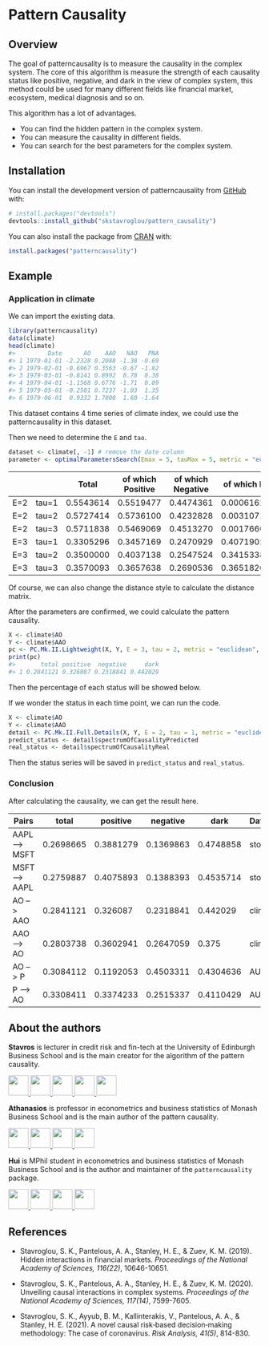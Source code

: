 
<!-- README.md is generated from README.Rmd. Please edit that file -->

# Pattern Causality

<!-- badges: start -->
<!-- badges: end -->

## Overview

The goal of patterncausality is to measure the causality in the complex
system. The core of this algorithm is measure the strength of each
causality status like positive, negative, and dark in the view of
complex system, this method could be used for many different fields like
financial market, ecosystem, medical diagnosis and so on.

This algorithm has a lot of advantages.

- You can find the hidden pattern in the complex system.
- You can measure the causality in different fields.
- You can search for the best parameters for the complex system.

## Installation

You can install the development version of patterncausality from
[GitHub](https://github.com/skstavroglou/pattern_causality) with:

``` r
# install.packages("devtools")
devtools::install_github("skstavroglou/pattern_causality")
```

You can also install the package from
[CRAN](https://cran.r-project.org/web/packages/patterncausality/index.html)
with:

``` r
install.packages("patterncausality")
```

## Example

### Application in climate

We can import the existing data.

``` r
library(patterncausality)
data(climate)
head(climate)
#>         Date      AO    AAO   NAO   PNA
#> 1 1979-01-01 -2.2328 0.2088 -1.38 -0.69
#> 2 1979-02-01 -0.6967 0.3563 -0.67 -1.82
#> 3 1979-03-01 -0.8141 0.8992  0.78  0.38
#> 4 1979-04-01 -1.1568 0.6776 -1.71  0.09
#> 5 1979-05-01 -0.2501 0.7237 -1.03  1.35
#> 6 1979-06-01  0.9332 1.7000  1.60 -1.64
```

This dataset contains 4 time series of climate index, we could use the
patterncausality in this dataset.

Then we need to determine the `E` and `tao`.

``` r
dataset <- climate[, -1] # remove the date column
parameter <- optimalParametersSearch(Emax = 5, tauMax = 5, metric = "euclidean", dataset = dataset)
```

|     |       | Total     | of which Positive | of which Negative | of which Dark |
|-----|-------|-----------|-------------------|-------------------|---------------|
| E=2 | tau=1 | 0.5543614 | 0.5519477         | 0.4474361         | 0.0006162144  |
| E=2 | tau=2 | 0.5727414 | 0.5736100         | 0.4232828         | 0.0031071596  |
| E=2 | tau=3 | 0.5711838 | 0.5469069         | 0.4513270         | 0.0017660870  |
| E=3 | tau=1 | 0.3305296 | 0.3457169         | 0.2470929         | 0.4071902523  |
| E=3 | tau=2 | 0.3500000 | 0.4037138         | 0.2547524         | 0.3415338782  |
| E=3 | tau=3 | 0.3570093 | 0.3657638         | 0.2690536         | 0.3651826225  |

Of course, we can also change the distance style to calculate the
distance matrix.

After the parameters are confirmed, we could calculate the pattern
causality.

``` r
X <- climate$AO
Y <- climate$AAO
pc <- PC.Mk.II.Lightweight(X, Y, E = 3, tau = 2, metric = "euclidean", h = 1, weighted = TRUE)
print(pc)
#>       total positive  negative     dark
#> 1 0.2841121 0.326087 0.2318841 0.442029
```

Then the percentage of each status will be showed below.

If we wonder the status in each time point, we can run the code.

``` r
X <- climate$AO
Y <- climate$AAO
detail <- PC.Mk.II.Full.Details(X, Y, E = 2, tau = 1, metric = "euclidean", h = 3, weighted = TRUE)
predict_status <- detail$spectrumOfCausalityPredicted
real_status <- detail$spectrumOfCausalityReal
```

Then the status series will be saved in `predict_status` and
`real_status`.

### Conclusion

After calculating the causality, we can get the result here.

| Pairs         | total     | positive  | negative  | dark      | Dataset |
|---------------|-----------|-----------|-----------|-----------|---------|
| AAPL –\> MSFT | 0.2698665 | 0.3881279 | 0.1369863 | 0.4748858 | stock   |
| MSFT –\> AAPL | 0.2759887 | 0.4075893 | 0.1388393 | 0.4535714 | stock   |
| AO –\> AAO    | 0.2841121 | 0.326087  | 0.2318841 | 0.442029  | climate |
| AAO –\> AO    | 0.2803738 | 0.3602941 | 0.2647059 | 0.375     | climate |
| AO –\> P      | 0.3084112 | 0.1192053 | 0.4503311 | 0.4304636 | AUCO    |
| P –\> AO      | 0.3308411 | 0.3374233 | 0.2515337 | 0.4110429 | AUCO    |

## About the authors

**Stavros** is lecturer in credit risk and fin-tech at the University of
Edinburgh Business School and is the main creator for the algorithm of
the pattern causality.

<a href="mailto:stavros.k.stavroglou@gmail.com">
<img src="https://raw.githubusercontent.com/FortAwesome/Font-Awesome/6.x/svgs/solid/envelope.svg" width="40" height="40"/>
</a> <a href="https://github.com/skstavroglou">
<img src="https://raw.githubusercontent.com/FortAwesome/Font-Awesome/6.x/svgs/brands/github.svg" width="40" height="40"/>
</a> <a href="https://orcid.org/0000-0003-3931-0391">
<img src="https://raw.githubusercontent.com/FortAwesome/Font-Awesome/6.x/svgs/brands/orcid.svg" width="40" height="40"/>
</a> <a href="https://www.linkedin.com/in/stavroskstavroglou/">
<img src="https://raw.githubusercontent.com/FortAwesome/Font-Awesome/6.x/svgs/brands/linkedin.svg" width="40" height="40"/>
</a>
<a href="https://scholar.google.co.uk/citations?user=jpSj6xgAAAAJ&hl=en">
<img src="https://raw.githubusercontent.com/FortAwesome/Font-Awesome/6.x/svgs/brands/google.svg" width="40" height="40"/>
</a>

**Athanasios** is professor in econometrics and business statistics of
Monash Business School and is the main author of the pattern causality.

<a href="mailto:Athanasios.Pantelous@monash.edu">
<img src="https://raw.githubusercontent.com/FortAwesome/Font-Awesome/6.x/svgs/solid/envelope.svg" width="40" height="40"/>
</a> <a href="https://orcid.org/0000-0001-5738-1471">
<img src="https://raw.githubusercontent.com/FortAwesome/Font-Awesome/6.x/svgs/brands/orcid.svg" width="40" height="40"/>
</a>
<a href="https://www.linkedin.com/in/athanasios-pantelous-6129513b/">
<img src="https://raw.githubusercontent.com/FortAwesome/Font-Awesome/6.x/svgs/brands/linkedin.svg" width="40" height="40"/>
</a>
<a href="https://scholar.google.gr/citations?user=ZMaiiQwAAAAJ&hl=en">
<img src="https://raw.githubusercontent.com/FortAwesome/Font-Awesome/6.x/svgs/brands/google.svg" width="40" height="40"/>
</a>

**Hui** is MPhil student in econometrics and business statistics of
Monash Business School and is the author and maintainer of the
`patterncausality` package.

<a href="mailto:huiw1128@gmail.com">
<img src="https://raw.githubusercontent.com/FortAwesome/Font-Awesome/6.x/svgs/solid/envelope.svg" width="40" height="40"/>
</a> <a href="https://orcid.org/0009-0006-0095-0243">
<img src="https://raw.githubusercontent.com/FortAwesome/Font-Awesome/6.x/svgs/brands/orcid.svg" width="40" height="40"/>
</a> <a href="https://www.linkedin.com/in/hui-wang-29b30029b/">
<img src="https://raw.githubusercontent.com/FortAwesome/Font-Awesome/6.x/svgs/brands/linkedin.svg" width="40" height="40"/>
</a> <a href="https://github.com/wanghui5801">
<img src="https://raw.githubusercontent.com/FortAwesome/Font-Awesome/6.x/svgs/brands/github.svg" width="40" height="40"/>
</a>

## References

- Stavroglou, S. K., Pantelous, A. A., Stanley, H. E., & Zuev, K. M.
  (2019). Hidden interactions in financial markets. *Proceedings of the
  National Academy of Sciences, 116(22)*, 10646-10651.

- Stavroglou, S. K., Pantelous, A. A., Stanley, H. E., & Zuev, K. M.
  (2020). Unveiling causal interactions in complex systems. *Proceedings
  of the National Academy of Sciences, 117(14)*, 7599-7605.

- Stavroglou, S. K., Ayyub, B. M., Kallinterakis, V., Pantelous, A. A.,
  & Stanley, H. E. (2021). A novel causal risk‐based decision‐making
  methodology: The case of coronavirus. *Risk Analysis, 41(5)*, 814-830.
